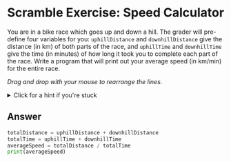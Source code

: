 # Scramble Exercise: Speed Calculator

You are in a bike race which goes up and down a hill. 
The grader will pre-define four variables for you: `uphillDistance` and `downhillDistance` give the distance (in km) of both parts of the race, 
and `uphillTime` and `downhillTime` give the time (in minutes) of how long it took you to complete each part of the race. 
Write a program that will print out your average speed (in km/min) for the entire race.

*Drag and drop with your mouse to rearrange the lines.*

<details>
  <summary>
    Click for a hint if you're stuck 
  </summary>
  
  ![image](https://user-images.githubusercontent.com/86063895/236763388-28d85f9e-8041-4b55-8bc9-a75ba290faa7.png)
</details>

## Answer
```python
totalDistance = uphillDistance + downhillDistance
totalTime = uphillTime + downhillTime
averageSpeed = totalDistance / totalTime
print(averageSpeed)
